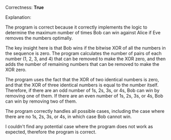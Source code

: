 Correctness: **True**

Explanation:

The program is correct because it correctly implements the logic to determine the maximum number of times Bob can win against Alice if Eve removes the numbers optimally.

The key insight here is that Bob wins if the bitwise XOR of all the numbers in the sequence is zero. The program calculates the number of pairs of each number (1, 2, 3, and 4) that can be removed to make the XOR zero, and then adds the number of remaining numbers that can be removed to make the XOR zero.

The program uses the fact that the XOR of two identical numbers is zero, and that the XOR of three identical numbers is equal to the number itself. Therefore, if there are an odd number of 1s, 2s, 3s, or 4s, Bob can win by removing one of them. If there are an even number of 1s, 2s, 3s, or 4s, Bob can win by removing two of them.

The program correctly handles all possible cases, including the case where there are no 1s, 2s, 3s, or 4s, in which case Bob cannot win.

I couldn't find any potential case where the program does not work as expected, therefore the program is correct.